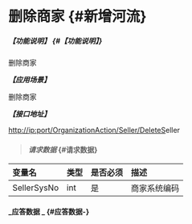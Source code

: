 # 删除商家 {#新增河流}

##### _【功能说明】_ {#【功能说明】}

删除商家

_**【应用场景】**_

删除商家

_**【接口地址】**_

[http://ip:port/OrganizationAction/Seller/DeleteS](http://ip:port/OrganizationAction/Customer/AddCustomer)eller

> #### _请求数据_ {#请求数据}

| 变量名 | 类型 | 是否必须 | 描述 |
| :--- | :--- | :--- | :--- |
| SellerSysNo | int | 是 | 商家系统编码 |

#### _应答数据 _ {#应答数据-}



